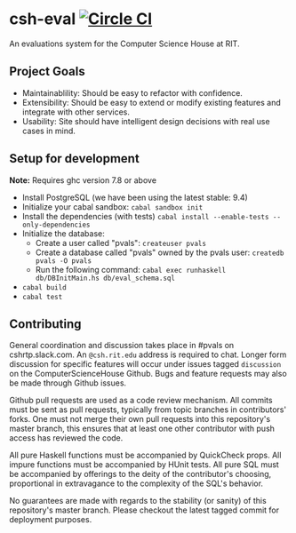 csh-eval [![Circle CI](https://circleci.com/gh/ComputerScienceHouse/csh-eval.svg?style=svg)](https://circleci.com/gh/ComputerScienceHouse/csh-eval)
=========
An evaluations system for the Computer Science House at RIT.

## Project Goals
- Maintainablility: Should be easy to refactor with confidence.
- Extensibility: Should be easy to extend or modify existing features and
                 integrate with other services.
- Usability: Site should have intelligent design decisions with real use cases
             in mind.

## Setup for development

__Note:__ Requires ghc version 7.8 or above

- Install PostgreSQL (we have been using the latest stable: 9.4)
- Initialize your cabal sandbox: `cabal sandbox init`
- Install the dependencies (with tests) `cabal install --enable-tests --only-dependencies`
- Initialize the database:
	- Create a user called "pvals": `createuser pvals`
	- Create a database called "pvals" owned by the pvals user: `createdb pvals -O pvals`
	- Run the following command: `cabal exec runhaskell db/DBInitMain.hs db/eval_schema.sql`
- `cabal build`
- `cabal test`

## Contributing
General coordination and discussion takes place in #pvals on cshrtp.slack.com.
An `@csh.rit.edu` address is required to chat. Longer form discussion for specific
features will occur under issues tagged `discussion` on the ComputerScienceHouse Github.
Bugs and feature requests may also be made through Github issues.

Github pull requests are used as a code review mechanism. All commits must be
sent as pull requests, typically from topic branches in contributors' forks.
One must not merge their own pull requests into this repository's master
branch, this ensures that at least one other contributor with push access has
reviewed the code.

All pure Haskell functions must be accompanied by QuickCheck props. All impure
functions must be accompanied by HUnit tests. All pure SQL must be accompanied
by offerings to the deity of the contributor's choosing, proportional in
extravagance to the complexity of the SQL's behavior.

No guarantees are made with regards to the stability (or sanity) of this
repository's master branch. Please checkout the latest tagged commit for
deployment purposes.
